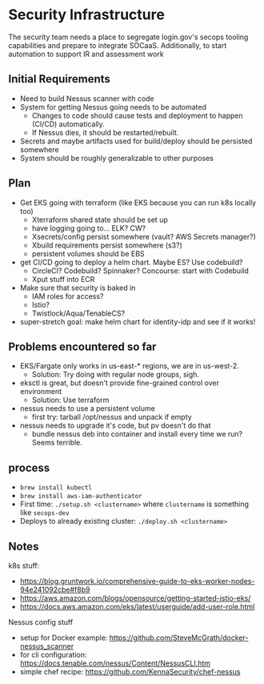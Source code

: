 # Security Infrastructure

The security team needs a place to segregate login.gov's secops
tooling capabilities and prepare to integrate SOCaaS. Additionally,
to start automation to support IR and assessment work

## Initial Requirements
* Need to build Nessus scanner with code
* System for getting Nessus going needs to be automated
	* Changes to code should cause tests and deployment to happen (CI/CD)
	  automatically.
	* If Nessus dies, it should be restarted/rebuilt.
* Secrets and maybe artifacts used for build/deploy should be persisted somewhere
* System should be roughly generalizable to other purposes


## Plan
* Get EKS going with terraform (like EKS because you can run k8s locally too)
	* Xterraform shared state should be set up
	* have logging going to... ELK?  CW?
	* Xsecrets/config persist somewhere (vault?  AWS Secrets manager?)
	* Xbuild requirements persist somewhere (s3?)
	* persistent volumes should be EBS
* get CI/CD going to deploy a helm chart.  Maybe ES?  Use codebuild?
	* CircleCI?  Codebuild?  Spinnaker?  Concourse:  start with Codebuild
	* Xput stuff into ECR
* Make sure that security is baked in
	* IAM roles for access?
	* Istio?
	* Twistlock/Aqua/TenableCS?
* super-stretch goal:  make helm chart for identity-idp and see if it works!

## Problems encountered so far
* EKS/Fargate only works in us-east-* regions, we are in us-west-2.
	* Solution:  Try doing with regular node groups, sigh.
* eksctl is great, but doesn't provide fine-grained control over environment
	* Solution:  Use terraform
* nessus needs to use a persistent volume
	* first try:  tarball /opt/nessus and unpack if empty
* nessus needs to upgrade it's code, but pv doesn't do that
	* bundle nessus deb into container and install every time we run?  Seems terrible.

## process

* `brew install kubectl`
* `brew install aws-iam-authenticator`
* First time: `./setup.sh <clustername>` where `clustername` is something like `secops-dev`
* Deploys to already existing cluster:  `./deploy.sh <clustername>`


## Notes
k8s stuff:
* https://blog.gruntwork.io/comprehensive-guide-to-eks-worker-nodes-94e241092cbe#f8b9
* https://aws.amazon.com/blogs/opensource/getting-started-istio-eks/
* https://docs.aws.amazon.com/eks/latest/userguide/add-user-role.html

Nessus config stuff
* setup for Docker example:  https://github.com/SteveMcGrath/docker-nessus_scanner
* for cli configuration:  https://docs.tenable.com/nessus/Content/NessusCLI.htm
* simple chef recipe:  https://github.com/KennaSecurity/chef-nessus
